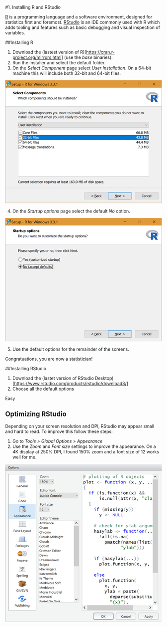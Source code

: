 #1. Installing R and RStudio

[R](https://www.r-project.org/) is a programming language and a software environment, designed for statistics first and foremost. [RStudio](https://www.rstudio.com/) is an IDE commonly used with R which adds tooling and features such as basic debugging and visual inspection of variables.

##Installing R

1. Download the (lastest version of R)[https://cran.r-project.org/mirrors.html] (use the _base_ binaries).
2. Run the installer and select the default folder.
3. On the *Select Component* page select _User Installation_. On a 64-bit machine this will include both 32-bit and 64-bit files.

![01-installer-select-components](Part1-Content/01-installer-select-components.png)

4. On the *Startup options* page select the default _No_ option.

![02-startup-options](Part1-Content/02-startup-options.png)

5. Use the default options for the remainder of the screens.

Congratuations, you are now a statistician!


##Installing RStudio

1. Download the (lastet version of RStudio Desktop)[https://www.rstudio.com/products/rstudio/download3/]
2. Choose all the default options

Easy


## Optimizing RStudio

Depending on your screen resolution and DPI, RStudio may appear small and hard to read. To improve this follow these steps:

1. Go to *Tools > Global Options > Appearance*
2. Use the *Zoom* and *Font size* settings to improve the appearance. On a 4K display at 250% DPI, I found 150% zoom and a font size of 12 works well for me.


![03-zoom](Part1-Content/03-zoom.png)